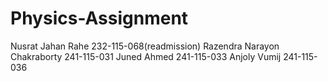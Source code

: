 # Physics-Assignment 
Nusrat Jahan Rahe            232-115-068(readmission)
Razendra Narayon Chakraborty 241-115-031
Juned Ahmed                  241-115-033
Anjoly Vumij                 241-115-036
